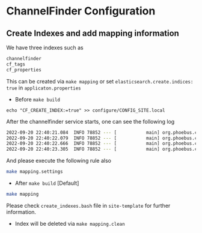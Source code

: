 # ChannelFinder Configuration

## Create Indexes and add mapping information

We have three indexes such as

```bash
channelfinder
cf_tags
cf_properties
```

This can be created via `make mapping` or set `elasticsearch.create.indices: true` in `applicaton.properties`

* Before `make build`

```
echo "CF_CREATE_INDEX:=true" >> configure/CONFIG_SITE.local
```

After the channelfinder service starts, one can see the following log

```bash
2022-09-20 22:40:21.084  INFO 78852 --- [           main] org.phoebus.channelfinder.ElasticConfig  : Initializing a new Transport clients.
2022-09-20 22:40:22.079  INFO 78852 --- [           main] org.phoebus.channelfinder.ElasticConfig  : Created index: channelfinder : acknowledged true
2022-09-20 22:40:22.666  INFO 78852 --- [           main] org.phoebus.channelfinder.ElasticConfig  : Created index: cf_tags : acknowledged true
2022-09-20 22:40:23.305  INFO 78852 --- [           main] org.phoebus.channelfinder.ElasticConfig  : Created index: cf_properties : acknowledged true
```

And please execute the following rule also

```bash
make mapping.settings
```


* After `make build` [Default]

```bash
make mapping
```

Please check `create_indexes.bash` file in `site-template` for further information.

* Index will be deleted via `make mapping.clean`


